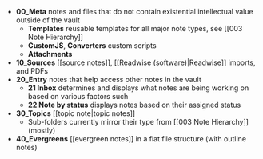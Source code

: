 - **00_Meta** notes and files that do not contain existential intellectual value outside of the vault
	- **Templates** reusable templates for all major note types, see [[003 Note Hierarchy]]
	- **CustomJS**, **Converters** custom scripts 
	- **Attachments** 
- **10_Sources** [[source notes]], [[Readwise (software)|Readwise]] imports, and PDFs
- **20_Entry** notes that help access other notes in the vault
	- **21 Inbox** determines and displays what notes are being working on based on various factors such 
	- **22 Note by status** displays notes based on their assigned status
- **30_Topics** [[topic note|topic notes]]
	- Sub-folders currently mirror their type from [[003 Note Hierarchy]] (mostly)
- **40_Evergreens** [[evergreen notes]] in a flat file structure (with outline notes)